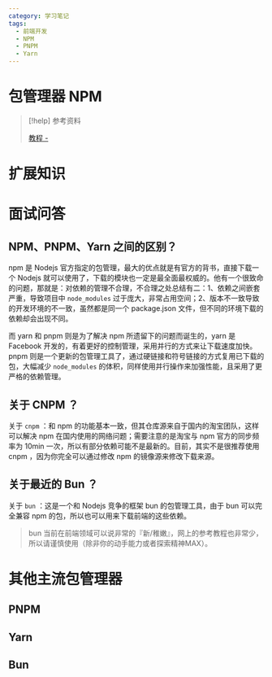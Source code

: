 ```yaml
---
category: 学习笔记
tags:
  - 前端开发
  - NPM
  - PNPM
  - Yarn
---
```


# 包管理器 NPM

> [!help] 参考资料
> 
> [教程 - ]()

# 扩展知识

# 面试问答

## NPM、PNPM、Yarn 之间的区别？

npm 是 Nodejs 官方指定的包管理，最大的优点就是有官方的背书，直接下载一个 Nodejs 就可以使用了，下载的模块也一定是最全面最权威的。他有一个很致命的问题，那就是：对依赖的管理不合理，不合理之处总结有二：1、依赖之间嵌套严重，导致项目中 `node_modules` 过于庞大，非常占用空间；2、版本不一致导致的开发环境的不一致，虽然都是同一个 package.json 文件，但不同的环境下载的依赖却会出现不同。  

而 yarn 和 pnpm 则是为了解决 npm 所遗留下的问题而诞生的，yarn 是 Facebook 开发的，有着更好的控制管理，采用并行的方式来让下载速度加快。pnpm 则是一个更新的包管理工具了，通过硬链接和符号链接的方式复用已下载的包，大幅减少 `node_modules` 的体积，同样使用并行操作来加强性能，且采用了更严格的依赖管理。  

## 关于 CNPM ？

关于 `cnpm` ：和 npm 的功能基本一致，但其仓库源来自于国内的淘宝团队，这样可以解决 npm 在国内使用的网络问题；需要注意的是淘宝与 npm 官方的同步频率为 10min 一次，所以有部分依赖可能不是最新的。目前，其实不是很推荐使用 cnpm ，因为你完全可以通过修改 npm 的镜像源来修改下载来源。  

## 关于最近的 Bun ？

关于 `bun` ：这是一个和 Nodejs 竞争的框架 bun 的包管理工具，由于 bun 可以完全兼容 npm 的包，所以也可以用来下载前端的这些依赖。

> bun 当前在前端领域可以说非常的『新/稚嫩』，网上的参考教程也非常少，所以请谨慎使用（除非你的动手能力或者探索精神MAX）。

# 其他主流包管理器

## PNPM

## Yarn

## Bun